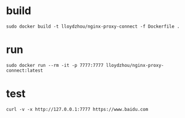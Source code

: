 
# build
```
sudo docker build -t lloydzhou/nginx-proxy-connect -f Dockerfile .
```

# run 
```
sudo docker run --rm -it -p 7777:7777 lloydzhou/nginx-proxy-connect:latest
```

# test
```
curl -v -x http://127.0.0.1:7777 https://www.baidu.com
```
